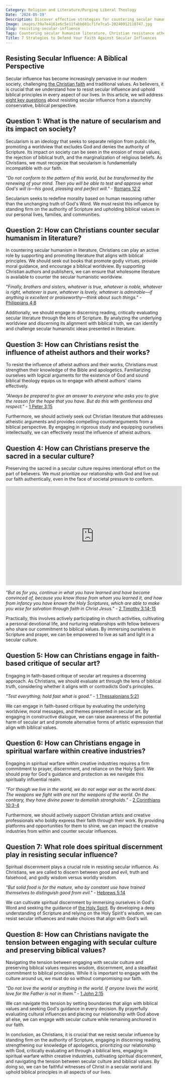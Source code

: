 ```yaml
---
Category: Religion and Literature/Purging Liberal Theology
Date: '2024-05-19'
Description: Discover effective strategies for countering secular humanism in literature and preserving the sacred in a secular culture. Explore how to engage in spiritual warfare within creative industries against atheist authors and critique secular art with faith-based perspectives.
Image: images/39a7e4161e6c5e11fabb601c71fe7ca5-20240912110747.jpg
Slug: resisting-secular-influence
Tags: Countering secular humanism literature, Christian resistance atheist authors, Preserving sacred in secular culture, Faith-based critique secular art, Spiritual warfare creative industries
Title: 7 Strategies to Defend Your Faith Against Secular Influences
---
```


## Resisting Secular Influence: A Biblical Perspective

Secular influence has become increasingly pervasive in our modern society, challenging [the Christian faith](/resisting-lgbtq-education) and traditional values. As believers, it is crucial that we understand how to resist secular influence and uphold biblical principles in every aspect of our lives. In this article, we will address [eight key questions](/protecting-young-minds) about resisting secular influence from a staunchly conservative, biblical perspective.

## Question 1: What is the nature of secularism and its impact on society?

Secularism is an ideology that seeks to separate religion from public life, promoting a worldview that excludes God and denies the authority of Scripture. Its impact on society can be seen in the erosion of moral values, the rejection of biblical truth, and the marginalization of religious beliefs. As Christians, we must recognize that secularism is fundamentally incompatible with our faith. 

*"Do not conform to the pattern of this world, but be transformed by the renewing of your mind. Then you will be able to test and approve what God's will is—his good, pleasing and perfect will."* - [Romans 12:2](https://www.bibleref.com/Romans/12/Romans-12-2.html)

Secularism seeks to redefine morality based on human reasoning rather than the unchanging truth of God's Word. We must resist this influence by standing firm on the authority of Scripture and upholding biblical values in our personal lives, families, and communities.

## Question 2: How can Christians counter secular humanism in literature?

In countering secular humanism in literature, Christians can play an active role by supporting and promoting literature that aligns with biblical principles. We should seek out books that promote godly virtues, provide moral guidance, and encourage a biblical worldview. By supporting Christian authors and publishers, we can ensure that wholesome literature is available to counter the secular humanistic worldview.

*"Finally, brothers and sisters, whatever is true, whatever is noble, whatever is right, whatever is pure, whatever is lovely, whatever is admirable—if anything is excellent or praiseworthy—think about such things."* - [Philippians 4:8](https://www.bibleref.com/Philippians/4/Philippians-4-8.html)

Additionally, we should engage in discerning reading, critically evaluating secular literature through the lens of Scripture. By analyzing the underlying worldview and discerning its alignment with biblical truth, we can identify and challenge secular humanistic ideas presented in literature.

## Question 3: How can Christians resist the influence of atheist authors and their works?

To resist the influence of atheist authors and their works, Christians must strengthen their knowledge of the Bible and apologetics. Familiarizing ourselves with logical arguments for the existence of God and sound biblical theology equips us to engage with atheist authors' claims effectively.

*"Always be prepared to give an answer to everyone who asks you to give the reason for the hope that you have. But do this with gentleness and respect."* - [1 Peter 3:15](https://www.bibleref.com/1-Peter/3/1-Peter-3-15.html)

Furthermore, we should actively seek out Christian literature that addresses atheistic arguments and provides compelling counterarguments from a biblical perspective. By engaging in rigorous study and equipping ourselves intellectually, we can effectively resist the influence of atheist authors.

## Question 4: How can Christians preserve the sacred in a secular culture?

Preserving the sacred in a secular culture requires intentional effort on the part of believers. We must prioritize our relationship with God and live out our faith authentically, even in the face of societal pressure to conform.


<iframe width="560" height="315" src="https://www.youtube.com/embed/K9_VsdoxtvU" frameborder="0" allow="autoplay; encrypted-media" allowfullscreen></iframe>


*"But as for you, continue in what you have learned and have become convinced of, because you know those from whom you learned it, and how from infancy you have known the Holy Scriptures, which are able to make you wise for salvation through faith in Christ Jesus."* - [2 Timothy 3:14-15](https://www.bibleref.com/2-Timothy/3/2-Timothy-3-14.html)

Practically, this involves actively participating in church activities, cultivating a personal devotional life, and nurturing relationships with fellow believers who share our commitment to biblical values. By immersing ourselves in Scripture and prayer, we can be empowered to live as salt and light in a secular culture.

## Question 5: How can Christians engage in faith-based critique of secular art?

Engaging in faith-based critique of secular art requires a discerning approach. As Christians, we should evaluate art through the lens of biblical truth, considering whether it aligns with or contradicts God's principles.

*"Test everything; hold fast what is good."* - [1 Thessalonians 5:21](https://www.bibleref.com/1-Thessalonians/5/1-Thessalonians-5-21.html)

We can engage in faith-based critique by evaluating the underlying worldview, moral messages, and themes presented in secular art. By engaging in constructive dialogue, we can raise awareness of the potential harm of secular art and promote alternative forms of artistic expression that align with biblical values.

## Question 6: How can Christians engage in spiritual warfare within creative industries?

Engaging in spiritual warfare within creative industries requires a firm commitment to prayer, discernment, and reliance on the Holy Spirit. We should pray for God's guidance and protection as we navigate this spiritually influential realm.

*"For though we live in the world, we do not wage war as the world does. The weapons we fight with are not the weapons of the world. On the contrary, they have divine power to demolish strongholds."* - [2 Corinthians 10:3-4](https://www.bibleref.com/2-Corinthians/10/2-Corinthians-10-3.html)

Furthermore, we should actively support Christian artists and creative professionals who boldly express their faith through their work. By providing platforms and opportunities for them to shine, we can impact the creative industries from within and counter secular influences.

## Question 7: What role does spiritual discernment play in resisting secular influence?

Spiritual discernment plays a crucial role in resisting secular influence. As Christians, we are called to discern between good and evil, truth and falsehood, and godly wisdom versus worldly wisdom.

*"But solid food is for the mature, who by constant use have trained themselves to distinguish good from evil."* - [Hebrews 5:14](https://www.bibleref.com/Hebrews/5/Hebrews-5-14.html)

We can cultivate spiritual discernment by immersing ourselves in God's Word and seeking the guidance of [the Holy Spirit](/10-essential-bible-verses-for-strength-and-encouragement). By developing a deep understanding of Scripture and relying on the Holy Spirit's wisdom, we can resist secular influences and make choices that align with God's will.

## Question 8: How can Christians navigate the tension between engaging with secular culture and preserving biblical values?

Navigating the tension between engaging with secular culture and preserving biblical values requires wisdom, discernment, and a steadfast commitment to biblical principles. While it is important to engage with the culture around us, we must do so without compromising our faith.

*"Do not love the world or anything in the world. If anyone loves the world, love for the Father is not in them."* - [1 John 2:15](https://www.bibleref.com/1-John/2/1-John-2-15.html)

We can navigate this tension by setting boundaries that align with biblical values and seeking God's guidance in every decision. By prayerfully evaluating cultural influences and placing our relationship with God above all else, we can engage with secular culture while remaining anchored in our faith.

In conclusion, as Christians, it is crucial that we resist secular influence by standing firm on the authority of Scripture, engaging in discerning reading, strengthening our knowledge of apologetics, prioritizing our relationship with God, critically evaluating art through a biblical lens, engaging in spiritual warfare within creative industries, cultivating spiritual discernment, and navigating the tension between secular culture and biblical values. By doing so, we can be faithful witnesses of Christ in a secular world and uphold biblical principles in all aspects of our lives.